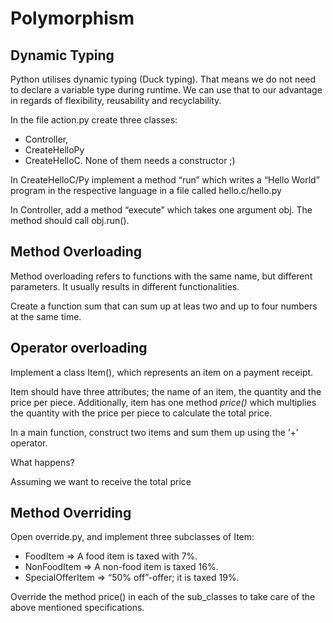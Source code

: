 # Polymorphism

## Dynamic Typing
Python utilises dynamic typing (Duck typing).
That means we do not need to declare a variable type during runtime.
We can use that to our advantage in regards of flexibility, reusability and recyclability.

In the file action.py create three classes:
* Controller,
* CreateHelloPy
* CreateHelloC.
None of them needs a constructor ;)

In CreateHelloC/Py implement a method “run” which writes a “Hello World” program in the respective language in a file called hello.c/hello.py

In Controller, add a method “execute” which takes one argument obj. The method should call obj.run().

## Method Overloading
Method overloading refers to functions with the same name, but different parameters.
It usually results in different functionalities.

Create a function sum that can sum up at leas two and up to four numbers at the same time.

## Operator overloading
Implement a class Item(), which represents an item on a payment receipt.

Item should have three attributes; the name of an item, the quantity and the price per piece.
Additionally, item has one method _price()_ which multiplies the quantity with the price per piece to calculate the total price. 

In a main function, construct two items and sum them up using the ‘+’ operator.

What happens?

Assuming we want to receive the total price


## Method Overriding
Open override.py, and implement three subclasses of Item:
* FoodItem => A food item is taxed with 7%.
* NonFoodItem => A non-food item is taxed 16%.
* SpecialOfferItem => “50% off”-offer; it is taxed 19%.

Override the method price() in each of the sub_classes to take care of the above mentioned specifications.
